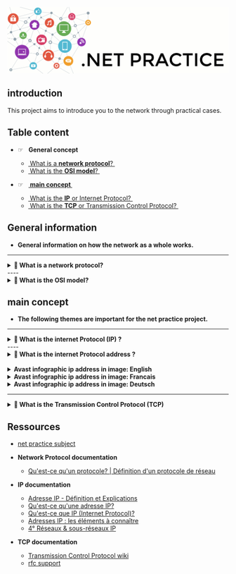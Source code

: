 ![netpractice.png](img/netpractice.png)
## introduction
This project aims to introduce you to the network through practical cases.

## Table content
* ☞&nbsp;&nbsp; **General concept**
  * [ What is a **network protocol**? ](#network)
  * [ What is the **OSI model**? ](#OSI)


* ☞&nbsp;&nbsp; **[ main concept ](#titre)**
  * [ What is the **IP** or Internet Protocol? ](#IP)
  * [ What is the **TCP** or Transmission Control Protocol? ](#TCP)

## General information


* **General information on how the network as a whole works.**
----
<a name="betwork"></a>
<details>	
  <summary><b> 🔽 What is a network protocol?  </b></summary>
  <br />

* In networking, **a `protocol` is a set of rules for formatting and processing data**. Network protocols are like a common 
language for computers. Computers on a network may use very different software and hardware, but **the use of protocols 
allows them to communicate with each other**.

> For example two people who do not speak the same language, one French and one German, would have a second language
to understand each other, English.

* **On the Internet, there are different protocols for different types of processes.** Protocols are often discussed in
  terms of the layer of the `OSI` model to which they belong.

</details>
----
<a name="OSI"></a>
<details>	
  <summary><b> 🔽 What is the OSI model?  </b></summary>
  <br />

* The `OSI` (Open Systems Interconnection) model is an abstract representation of how the Internet works.
* It is made up of 7 layers: 

  &nbsp;&nbsp;&nbsp;&nbsp;&nbsp;&nbsp;&nbsp;&nbsp;&nbsp;
  [<img src="img/osi-model-7-layers.png" width="300">](img/osi-model-7-layers.png)

* Each layer representing a different category of networking functions, **the protocols make these networking 
functions possible**.

* ☞ &nbsp;&nbsp;&nbsp;The [ **Internet Protocol** (`IP`) ](#TCP) makes network-to-network communications possible. `IP` 
is considered a **[network layer](https://www.cloudflare.com/learning/network-layer/what-is-the-network-layer/)** 
(Layer 3) protocol

* ☞ &nbsp;&nbsp;&nbsp;The [ **Transmission Control Protocol** (`TCP`) ](#TCP) ensures the smooth transport of data packets over networks. 
Therefore, TCP is considered a transport layer (Layer 4) protocol.
* ℹ️ More information about OSI [here](https://www.cloudflare.com/learning/ddos/glossary/open-systems-interconnection-model-osi/).

</details>

<a name="titre"></a>
## main concept

* **The following themes are important for the net practice project.**

----
<a name="IP"></a>
<details>	
  <summary><b>🔽 What is the internet Protocol (IP) ?</b></summary>
  <br />


  &nbsp;&nbsp;&nbsp;&nbsp;&nbsp;&nbsp;&nbsp;[<img src="img/ip.png" width="300">](img/ip.png)
* **Internet Protocol** `(IP)` is a `protocol`, or set of rules, for **routing and addressing data packets** so that they can 
traverse networks and arrive at the correct destination.
</details>
----
<a name="IPad"></a>
<details>	
  <summary><b>🔽️ What is the internet Protocol address ?</b></summary>
  <br />

* > the `IP` **address** is similar to the phone number assigned to your smartphone.
* An `IP` **address** is a unique number that **allows a computer to communicate in a network**. 
  * ⚠️ There **cannot** be several **computers** with the **same `IP` address** in the same network.
  * The unique **number** can be **assigned temporarily or permanently**.
* Each `IP` **address** is a series of characters, such as 192.168.1.1,
**[DNS resolvers](https://www.cloudflare.com/learning/dns/what-is-dns/)** translate human-readable domain names into IP 
addresses.


  &nbsp;&nbsp;&nbsp;&nbsp;&nbsp;&nbsp;&nbsp;
  [<img src="img/schema-adresse-ip.png" width="300">](img/schema-adresse-ip.png)


* **Two types of IP addresses**: public IP addresses and local IP addresses:
  * `Local IP addresses`: these are managed at the level of your local network between the **[ADSL modem](https://fr.wikipedia.org/wiki/Modem)** 
  and **[Ethernet or Wi-Fi router](https://fr.wikipedia.org/wiki/Routeur)**, and your equipment (computers, mobiles, 
  connected objects, etc.)
  * `Public IP addresses`: these are managed globally by an organization that allocates these addresses individually to all
  equipment and services connected to the Internet (websites, video hosting sites, etc.).


  &nbsp;&nbsp;&nbsp;&nbsp;&nbsp;&nbsp;&nbsp;
  [<img src="img/schema-adresse-ip-interne-externe.png" width="300">](img/schema-adresse-ip-interne-externe.png)


* **IPv4 vs IPv6:**
  * `IPv4` addresses contain a sequence of **four digits**, ranging from **0 (except the last) to 255**, each separated 
  from the next by a dot, for example, 5.62.42.77.
  * `IPv6` addresses consist of **8 groups of 4 hexadecimal characters**, numbered **0-9 and A-F**, and separated by a colon 
  (example: 2001:db8:17d4:e800:ee56:9889:ff50:4e9a). This is the successor to IPv4. It is being deployed gradually 
  and is only used for public IP addresses.


  &nbsp;&nbsp;&nbsp;&nbsp;&nbsp;&nbsp;&nbsp;
  [<img src="img/schema-adresse-ipv6-nommage.png" width="300">](img/schema-adresse-ipv6-nommage.png)

* **IN GENERAL: An IP address consists of two parts:**
  * `The network ID`, consisting of the **first three digits** of the address.
  * `Host ID`, the **fourth digit** of the address.

* BUT...

* The Internet community has imposed an international authority: the **[IANA](http://www.iana.org/)**, 
  which grants address quotas to professionals who redistribute them.

<details>	
  <summary><b>🔽️ IANA authority</b></summary>
  <br />

* If you want to access the network, there are two solutions:

  * You subscribe to an Internet Service Provider.
  * When you connect, he will automatically distribute one to you.
  * It is part of the set of addresses that your access provider has rented, for a fee, from IANA or a local 
  organization representing it.

  * You yourself rent a fixed IP address that will characterize your access to the network.


* **IANA** compliant addresses are **divided into classes**.
  * All addresses written in **binary that begin** on the `left` with the digit `0` are Class `A`
  * All addresses written in **binary that begin** on the `left` with the digits `10` are class `B`
  * All addresses written in **binary starting** on the `left` with the digits `110` are class `C`
  * All addresses that, written in **binary, begin** on the `left` with the digits `1110` are class `D`


&nbsp;&nbsp;&nbsp;&nbsp;&nbsp;&nbsp;&nbsp;
[<img src="img/adr_ip_500.png" width="300">](img/img/adr_ip_500.png)


* A fixed IP that will characterize your network access.
</details>


<br /></details>
<br /><details>	
  <summary><b>Avast infographic ip address in image: English</b></summary>
  <br />
    <img src="img/avast/IP-adresses-infographic-eng.png">
</details>
<details>	
  <summary><b>Avast infographic ip address in image: Francais</b></summary>
  <br />
    <img src="img/avast/Avast-IP-Addresses-FR.png">
</details>
<details>	
  <summary><b>Avast infographic ip address in image: Deutsch</b></summary>
  <br />
    <img src="img/avast/Avast-IP-Addresses-DE.png">
</details>

----
<a name="TCP"></a>

<details>	
  <summary><b> 🔽 What is the Transmission Control Protocol (TCP) </b></summary>
  <br />

* `TCP` **is a transport layer protocol that ensures reliable delivery of data**. TCP is intended to be used with IP, and 
the two protocols are often referred to together as TCP/IP.
* > If the IP address is similar to the phone number assigned to your smartphone. 
*  > TCP is all the technology that makes 
the phone ring and allows you to talk to someone on another phone. They are different from each other, 
but they are also meaningless without each other.

* Difference between `TCP/IP` and other protocol **[UDP/ IP](https://www.cloudflare.com/fr-fr/learning/ddos/glossary/user-datagram-protocol-udp/)**

&nbsp;&nbsp;&nbsp;&nbsp;&nbsp;&nbsp;&nbsp;&nbsp;&nbsp;[<img src="img/tcp-ip_udp-ip.png" width="300">](img/tcp-ip_udp-ip.png)

</details>

## Ressources

* [net practice subject](https://cdn.intra.42.fr/pdf/pdf/58600/fr.subject.pdf)


* **Network Protocol documentation**
  * [Qu'est-ce qu'un protocole? | Définition d'un protocole de réseau](https://www.cloudflare.com/fr-fr/learning/network-layer/what-is-a-protocol/)

 
* **IP documentation**
  * [Adresse IP - Définition et Explications](https://www.techno-science.net/glossaire-definition/Adresse-IP.html)
  * [Qu'est-ce qu'une adresse IP? ](https://www.avast.com/fr-fr/c-what-is-an-ip-address)
  * [Qu'est-ce que IP (Internet Protocol)?](https://www.cloudflare.com/fr-fr/learning/network-layer/internet-protocol/)
  * [Adresses IP : les éléments à connaître ](https://assistance.orange.fr/livebox-modem/toutes-les-livebox-et-modems/installer-et-utiliser/piloter-et-parametrer-votre-materiel/le-parametrage-avance-reseau-nat-pat-ip/gerer-votre-adresse-ip/adresses-ip-les-elements-a-connaitre-_238182-760947)
  * [4° Réseaux & sous-réseaux IP](http://arsene.perez-mas.pagesperso-orange.fr/reseaux/tcpip/reseaux_ip.htm) 


* **TCP documentation**
  * [Transmission Control Protocol wiki](https://fr.wikipedia.org/wiki/Transmission_Control_Protocol)
  * [rfc support](https://www.rfc-editor.org/rfc/rfc793)